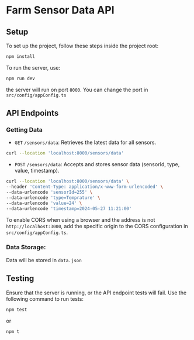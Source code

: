# Farm Sensor Data API

## Setup
To set up the project, follow these steps inside the project root:
```bash
npm install
```
To run the server, use:
```bash
npm run dev
```
the server will run on port `8000`. You can change the port in `src/config/appConfig.ts`

## API Endpoints
### Getting Data
* `GET` `/sensors/data`: Retrieves the latest data for all sensors.
```bash
curl --location 'localhost:8000/sensors/data'
```
* `POST` `/sensors/data`: Accepts and stores sensor data (sensorId, type, value, timestamp).
```bash 
curl --location 'localhost:8000/sensors/data' \
--header 'Content-Type: application/x-www-form-urlencoded' \
--data-urlencode 'sensorId=255' \
--data-urlencode 'type=Temprature' \
--data-urlencode 'value=24' \
--data-urlencode 'timestamp=2024-05-27 11:21:00'
```

To enable CORS when using a browser and the address is not `http://localhost:3000`, add the specific origin to the CORS configuration in `src/config/appConfig.ts`.

### Data Storage:
Data will be stored in `data.json`


## Testing
Ensure that the server is running, or the API endpoint tests will fail. Use the following command to run tests:
```bash
npm test 
```
or
```bash
npm t 
```